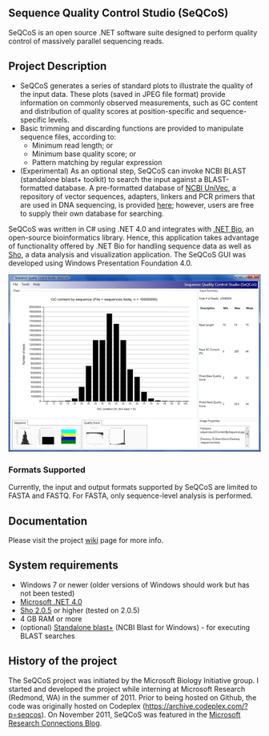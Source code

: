 ## Sequence Quality Control Studio (SeQCoS)

SeQCoS is an open source .NET software suite designed to perform quality control of massively parallel sequencing reads. 

## Project Description

* SeQCoS generates a series of standard plots to illustrate the quality of the input data. These plots (saved in JPEG file format) provide information on commonly observed measurements, such as GC content and distribution of quality scores at position-specific and sequence-specific levels.
* Basic trimming and discarding functions are provided to manipulate sequence files, according to:
	* Minimum read length; or
	* Minimum base quality score; or
	* Pattern matching by regular expression
* (Experimental) As an optional step, SeQCoS can invoke NCBI BLAST (standalone blast+ toolkit) to search the input against a BLAST-formatted database. A pre-formatted database of [NCBI UniVec](http://www.ncbi.nlm.nih.gov/VecScreen/UniVec.html), a repository of vector sequences, adapters, linkers and PCR primers that are used in DNA sequencing, is provided [here](https://github.com/kcha/seqcos/wiki/Pre-formatted-BLAST-Databases); however, users are free to supply their own database for searching.

SeQCoS was written in C# using .NET 4.0 and integrates with [.NET Bio](https://github.com/dotnetbio/bio), an open-source bioinformatics library. Hence, this application takes advantage of functionality offered by .NET Bio for handling sequence data as well as [Sho](http://research.microsoft.com/en-us/projects/sho/), a data analysis and visualization application. The SeQCoS GUI was developed using Windows Presentation Foundation 4.0. 

![](Seqcos/Docs/Home_Seqcos_main.sm.jpg)

### Formats Supported
Currently, the input and output formats supported by SeQCoS are limited to FASTA and FASTQ. For FASTA, only sequence-level analysis is performed.

## Documentation

Please visit the project [wiki](https://github.com/kcha/seqcos/wiki) page for more info.

## System requirements
 * Windows 7 or newer (older versions of Windows should work but has not been tested)
 * [Microsoft .NET 4.0](http://www.microsoft.com/net/)
 * [Sho 2.0.5](http://research.microsoft.com/en-us/projects/sho/) or higher (tested on 2.0.5)
 * 4 GB RAM or more
 * (optional) [Standalone blast+](http://www.ncbi.nlm.nih.gov/books/NBK52637/) (NCBI Blast for Windows) - for executing BLAST searches

## History of the project

The SeQCoS project was initiated by the Microsoft Biology Initiative group.
I started and developed the project while interning at Microsoft Research
(Redmond, WA) in the summer of 2011. Prior to being hosted on Github, the code was
originally hosted on Codeplex (https://archive.codeplex.com/?p=seqcos).
On November 2011, SeQCoS was featured in the [Microsoft Research Connections Blog](http://blogs.msdn.com/b/msr_er/archive/2011/11/09/building-a-net-quality-control-tool-for-next-generation-sequencing-technologies.aspx).


